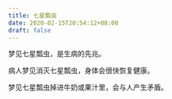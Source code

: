 ```yaml
---
title: 七星瓢虫
date: 2020-02-15T20:54:12+08:00
draft: false
---
```


梦见七星瓢虫，是生病的先兆。



病人梦见消灭七星瓢虫，身体会很快恢复健康。



梦见七星瓢虫掉进牛奶或果汁里，会与人产生矛盾。


